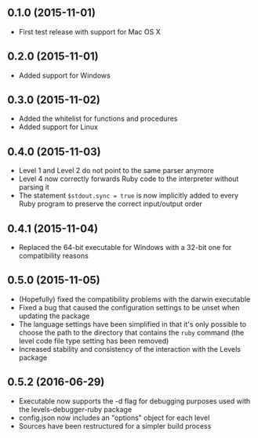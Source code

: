 ## 0.1.0 (2015-11-01)
* First test release with support for Mac OS X

## 0.2.0 (2015-11-01)
* Added support for Windows

## 0.3.0 (2015-11-02)
* Added the whitelist for functions and procedures
* Added support for Linux

## 0.4.0 (2015-11-03)
* Level 1 and Level 2 do not point to the same parser anymore
* Level 4 now correctly forwards Ruby code to the interpreter without parsing it
* The statement `$stdout.sync = true` is now implicitly added to every Ruby program to preserve the correct input/output order

## 0.4.1 (2015-11-04)
* Replaced the 64-bit executable for Windows with a 32-bit one for compatibility reasons

## 0.5.0 (2015-11-05)
* (Hopefully) fixed the compatibility problems with the darwin executable
* Fixed a bug that caused the configuration settings to be unset when updating the package
* The language settings have been simplified in that it's only possible to choose the path to the directory that contains the `ruby` command (the level code file type setting has been removed)
* Increased stability and consistency of the interaction with the Levels package

## 0.5.2 (2016-06-29)
* Executable now supports the -d flag for debugging purposes used with the levels-debugger-ruby package
* config.json now includes an "options" object for each level
* Sources have been restructured for a simpler build process